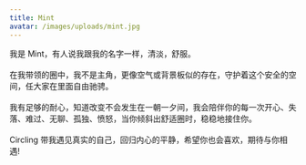```yaml
---
title: Mint
avatar: /images/uploads/mint.jpg
---
```


我是 Mint，有人说我跟我的名字一样，清淡，舒服。<br/>‍<br/>
在我带领的圈中，我不是主角，更像空气或背景板似的存在，守护着这个安全的空间，任大家在里面自由驰骋。<br/>‍<br/>
我有足够的耐心，知道改变不会发生在一朝一夕间，我会陪伴你的每一次开心、失落、难过、无聊、孤独、愤怒，当你倾斜出舒适圈时，稳稳地接住你。<br/>‍<br/>
Circling 带我遇见真实的自己，回归内心的平静，希望你也会喜欢，期待与你相遇!
